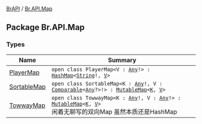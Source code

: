 [BrAPI](../index.md) / [Br.API.Map](./index.md)

## Package Br.API.Map

### Types

| Name | Summary |
|---|---|
| [PlayerMap](-player-map/index.md) | `open class PlayerMap<V : `[`Any`](https://kotlinlang.org/api/latest/jvm/stdlib/kotlin/-any/index.html)`!> : `[`HashMap`](https://docs.oracle.com/javase/8/docs/api/java/util/HashMap.html)`<`[`String`](https://kotlinlang.org/api/latest/jvm/stdlib/kotlin/-string/index.html)`!, `[`V`](-player-map/index.md#V)`>` |
| [SortableMap](-sortable-map/index.md) | `open class SortableMap<K : `[`Any`](https://kotlinlang.org/api/latest/jvm/stdlib/kotlin/-any/index.html)`!, V : `[`Comparable`](https://kotlinlang.org/api/latest/jvm/stdlib/kotlin/-comparable/index.html)`<`[`Any`](https://kotlinlang.org/api/latest/jvm/stdlib/kotlin/-any/index.html)`?>!> : `[`MutableMap`](https://kotlinlang.org/api/latest/jvm/stdlib/kotlin.collections/-mutable-map/index.html)`<`[`K`](-sortable-map/index.md#K)`, `[`V`](-sortable-map/index.md#V)`>` |
| [TowwayMap](-towway-map/index.md) | `open class TowwayMap<K : `[`Any`](https://kotlinlang.org/api/latest/jvm/stdlib/kotlin/-any/index.html)`!, V : `[`Any`](https://kotlinlang.org/api/latest/jvm/stdlib/kotlin/-any/index.html)`!> : `[`MutableMap`](https://kotlinlang.org/api/latest/jvm/stdlib/kotlin.collections/-mutable-map/index.html)`<`[`K`](-towway-map/index.md#K)`, `[`V`](-towway-map/index.md#V)`>`<br>闲着无聊写的双向Map 虽然本质还是HashMap |
